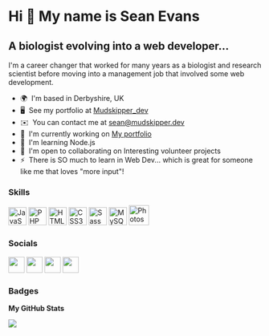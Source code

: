 Hi 👋 My name is Sean Evans
===========================

A biologist evolving into a web developer...
--------------------------------------------

I'm a career changer that worked for many years as a biologist and research scientist before moving into a management job that involved some web development.

* 🌍  I'm based in Derbyshire, UK
* 🖥️  See my portfolio at [Mudskipper\_dev](http://mudskipper.dev)
* ✉️  You can contact me at [sean@mudskipper.dev](mailto:sean@mudskipper.dev)
* 🚀  I'm currently working on [My portfolio](http://mudskipper.dev)
* 🧠  I'm learning Node.js
* 🤝  I'm open to collaborating on Interesting volunteer projects
* ⚡  There is SO much to learn in Web Dev... which is great for someone like me that loves "more input"!

### Skills

<p align="left">
<a href="https://developer.mozilla.org/en-US/docs/Web/JavaScript" target="_blank" rel="noreferrer"><img src="https://raw.githubusercontent.com/danielcranney/readme-generator/main/public/icons/skills/javascript-colored.svg" width="36" height="36" alt="JavaScript" /></a>
<a href="https://www.php.net/" target="_blank" rel="noreferrer"><img src="https://raw.githubusercontent.com/danielcranney/readme-generator/main/public/icons/skills/php-colored.svg" width="36" height="36" alt="PHP" /></a>
<a href="https://developer.mozilla.org/en-US/docs/Glossary/HTML5" target="_blank" rel="noreferrer"><img src="https://raw.githubusercontent.com/danielcranney/readme-generator/main/public/icons/skills/html5-colored.svg" width="36" height="36" alt="HTML5" /></a>
<a href="https://www.w3.org/TR/CSS/#css" target="_blank" rel="noreferrer"><img src="https://raw.githubusercontent.com/danielcranney/readme-generator/main/public/icons/skills/css3-colored.svg" width="36" height="36" alt="CSS3" /></a>
<a href="https://sass-lang.com/" target="_blank" rel="noreferrer"><img src="https://raw.githubusercontent.com/danielcranney/readme-generator/main/public/icons/skills/sass-colored.svg" width="36" height="36" alt="Sass" /></a>
<a href="https://www.mysql.com/" target="_blank" rel="noreferrer"><img src="https://raw.githubusercontent.com/danielcranney/readme-generator/main/public/icons/skills/mysql-colored.svg" width="36" height="36" alt="MySQL" /></a>
<a href="https://www.adobe.com/uk/products/photoshop.html" target="_blank" rel="noreferrer"><img src="https://mudskipper.dev/img/photoshop-icon.png" width="40" height="40" alt="Photoshop" /></a>
</p>


### Socials

<p align="left"> <a href="https://www.github.com/SeanImz" target="_blank" rel="noreferrer"><img src="https://mudskipper.dev/img/github.png" width="32" height="32" /></a> <a href="http://www.instagram.com/mudskipper_dev" target="_blank" rel="noreferrer"><img src="https://raw.githubusercontent.com/danielcranney/readme-generator/main/public/icons/socials/instagram.svg" width="32" height="32" /></a> <a href="https://www.linkedin.com/in/sean-evans-uk/" target="_blank" rel="noreferrer"><img src="https://raw.githubusercontent.com/danielcranney/readme-generator/main/public/icons/socials/linkedin.svg" width="32" height="32" /></a> <a href="https://www.twitter.com/DevMudskipper" target="_blank" rel="noreferrer"><img src="https://raw.githubusercontent.com/danielcranney/readme-generator/main/public/icons/socials/twitter.svg" width="32" height="32" /></a></p>

### Badges

<b>My GitHub Stats</b>

<a href="http://www.github.com/SeanImz"><img src="https://github-readme-streak-stats.herokuapp.com/?user=SeanImz&stroke=ffffff&background=1c1917&ring=0891b2&fire=0891b2&currStreakNum=ffffff&currStreakLabel=0891b2&sideNums=ffffff&sideLabels=ffffff&dates=ffffff&hide_border=true" /></a>

<!---
SeanImz/SeanImz is a ✨ special ✨ repository because its `README.md` (this file) appears on your GitHub profile.
You can click the Preview link to take a look at your changes.
--->
